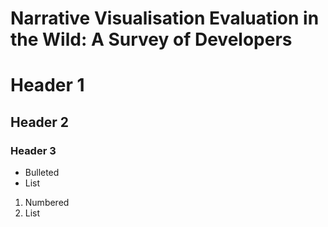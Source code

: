# Narrative Visualisation Evaluation in the Wild: A Survey of Developers

# Header 1
## Header 2
### Header 3

- Bulleted
- List

1. Numbered
2. List
